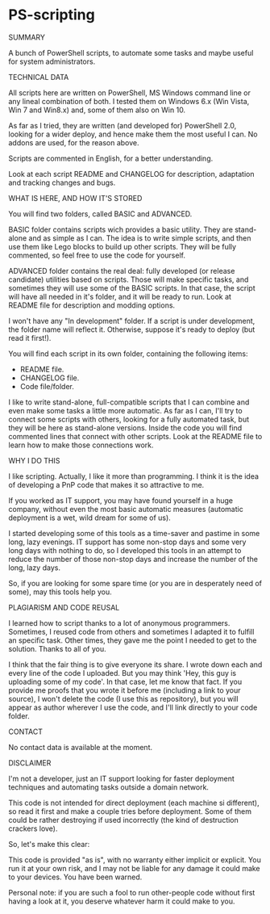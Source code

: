 # PS-scripting

SUMMARY

A bunch of PowerShell scripts, to automate some tasks and maybe useful for system administrators.


TECHNICAL DATA

All scripts here are written on PowerShell, MS Windows command line or any lineal combination of
both. I tested them on Windows 6.x (Win Vista, Win 7 and Win8.x) and, some of them also on Win 10.

As far as I tried, they are written (and developed for) PowerShell 2.0, looking for a wider deploy,
and hence make them the most useful I can. No addons are used, for the reason above.

Scripts are commented in English, for a better understanding.

Look at each script README and CHANGELOG for description, adaptation and tracking changes and bugs. 


WHAT IS HERE, AND HOW IT'S STORED

You will find two folders, called BASIC and ADVANCED.

BASIC folder contains scripts wich provides a basic utility. They are stand-alone and as simple as I can.
The idea is to write simple scripts, and then use them like Lego blocks to build up other scripts. They
will be fully commented, so feel free to use the code for yourself.

ADVANCED folder contains the real deal: fully developed (or release candidate) utilities based on scripts.
Those will make specific tasks, and sometimes they will use some of the BASIC scripts. In that case, the
script will have all needed in it's folder, and it will be ready to run. Look at README file for
description and modding options.

I won't have any "In development" folder. If a script is under development, the folder name will reflect
it. Otherwise, suppose it's ready to deploy (but read it first!).

You will find each script in its own folder, containing the following items:

- README file.
- CHANGELOG file.
- Code file/folder.

I like to write stand-alone, full-compatible scripts that I can combine and even make some tasks a
little more automatic. As far as I can, I'll try to connect some scripts with others, looking for a
fully automated task, but they will be here as stand-alone versions. Inside the code you will find 
commented lines that connect with other scripts. Look at the README file to learn how to make those
connections work.


WHY I DO THIS

I like scripting. Actually, I like it more than programming. I think it is the idea of developing
a PnP code that makes it so attractive to me.

If you worked as IT support, you may have found yourself in a huge company, without even the most
basic automatic measures (automatic deployment is a wet, wild dream for some of us).

I started developing some of this tools as a time-saver and pastime in some long, lazy evenings.
IT support has some non-stop days and some very long days with nothing to do, so I developed this
tools in an attempt to reduce the number of those non-stop days and increase the number of the
long, lazy days.

So, if you are looking for some spare time (or you are in desperately need of some), may this tools
help you.


PLAGIARISM AND CODE REUSAL

I learned how to script thanks to a lot of anonymous programmers. Sometimes, I reused code from others
and sometimes I adapted it to fulfill an specific task. Other times, they gave me the point I needed
to get to the solution. Thanks to all of you.

I think that the fair thing is to give everyone its share. I wrote down each and every line of the code
I uploaded. But you may think 'Hey, this guy is uploading some of my code'. In that case, let me know
that fact. If you provide me proofs that you wrote it before me (including a link to your source), I won't
delete the code (I use this as repository), but you will appear as author wherever I use the code, and I'll
link directly to your code folder.


CONTACT

No contact data is available at the moment.


DISCLAIMER

I'm not a developer, just an IT support looking for faster deployment techniques and automating
tasks outside a domain network.

This code is not intended for direct deployment (each machine si different), so read it first and
make a couple tries before deployment. Some of them could be rather destroying if used incorrectly
(the kind of destruction crackers love).

So, let's make this clear:

This code is provided "as is", with no warranty either implicit or explicit. You run it at your own
risk, and I may not be liable for any damage it could make to your devices. You have been warned.

Personal note: if you are such a fool to run other-people code without first having a look at it,
you deserve whatever harm it could make to you.
